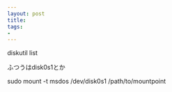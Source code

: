 ```yaml
---
layout: post
title: 
tags:
- 
---
```


diskutil list

ふつうはdisk0s1とか


sudo mount -t msdos /dev/disk0s1 /path/to/mountpoint
